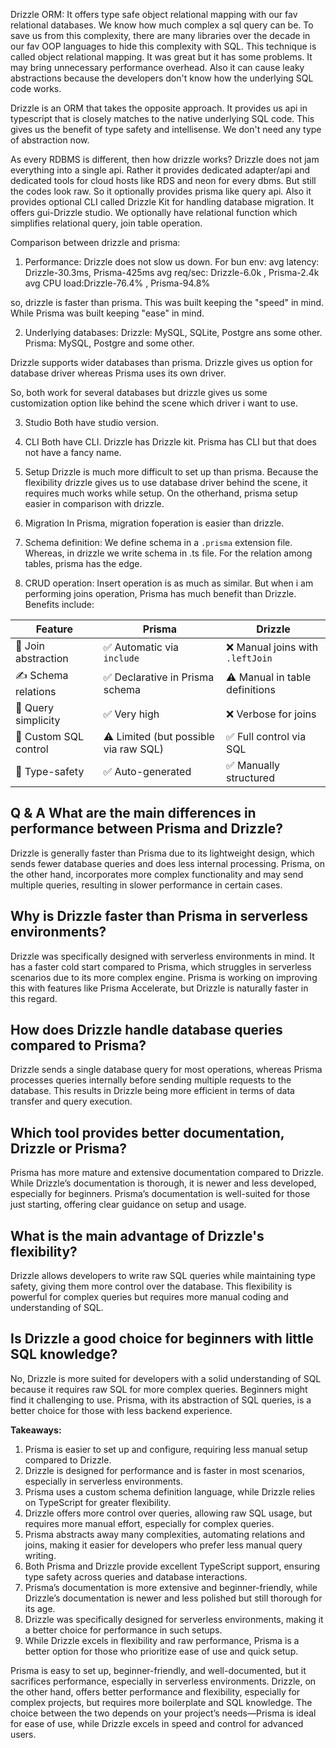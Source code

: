 Drizzle ORM: 
It offers type safe object relational mapping with our fav relational databases. We know how much complex a sql query can be. To save us from this complexity, there are many libraries over the decade in our fav OOP languages to hide this complexity with SQL. This technique is called object relational mapping. It was great but it has some problems. It may bring unnecessary performance overhead. Also it can cause leaky abstractions because the developers don't know how the underlying SQL code works.

Drizzle is an ORM that takes the opposite approach. It provides us api in typescript that is closely matches to the native underlying SQL code. This gives us the benefit of type safety and intellisense. We don't need any type of abstraction now. 

As every RDBMS is different, then how drizzle works? Drizzle does not jam everything into a single api. Rather it provides dedicated adapter/api and dedicated tools for cloud hosts like RDS and neon for every dbms. But still the codes look raw. So it optionally provides prisma like query api. Also it provides optional CLI called Drizzle Kit for handling database migration. It offers gui-Drizzle studio. We optionally have relational function which simplifies relational query, join table operation. 

Comparison between drizzle and prisma: 

1. Performance: 
Drizzle does not slow us down. For bun env:
avg latency: Drizzle-30.3ms, Prisma-425ms
avg req/sec: Drizzle-6.0k  , Prisma-2.4k
avg CPU load:Drizzle-76.4% , Prisma-94.8%

so, drizzle is faster than prisma. This was built keeping the "speed" in mind. While Prisma was built keeping "ease" in mind. 

2. Underlying databases: 
Drizzle: MySQL, SQLite, Postgre ans some other.
Prisma: MySQL, Postgre and some other.

Drizzle supports wider databases than prisma. Drizzle gives us option for database driver whereas Prisma uses its own driver.

So, both work for several databases but drizzle gives us some customization option like behind the scene which driver i want to use.

3. Studio
Both have studio version.

4. CLI
Both have CLI. Drizzle has Drizzle kit. Prisma has CLI but that does not have a fancy name.

5. Setup
Drizzle is much more difficult to set up than prisma. Because the flexibility drizzle gives us to use database driver behind the scene, it requires much works while setup.
On the otherhand, prisma setup easier in comparison with drizzle.

6. Migration
In Prisma, migration foperation is easier than drizzle.

7. Schema definition: 
We define schema in a `.prisma` extension file. Whereas, in drizzle we write schema in .ts file. For the relation among tables, prisma has the edge.

8. CRUD operation:
Insert operation is as much as similar. But when i am performing joins operation, Prisma has much benefit than Drizzle. Benefits include:

| Feature               | Prisma                                | Drizzle                         |
| --------------------- | ------------------------------------- | ------------------------------- |
| 🔄 Join abstraction   | ✅ Automatic via `include`             | ❌ Manual joins with `.leftJoin` |
| ✍️ Schema relations   | ✅ Declarative in Prisma schema        | ⚠️ Manual in table definitions  |
| 🧠 Query simplicity   | ✅ Very high                           | ❌ Verbose for joins             |
| 🔧 Custom SQL control | ⚠️ Limited (but possible via raw SQL) | ✅ Full control via SQL          |
| 🔐 Type-safety        | ✅ Auto-generated                      | ✅ Manually structured           |


Q & A
What are the main differences in performance between Prisma and Drizzle?
-
Drizzle is generally faster than Prisma due to its lightweight design, which sends fewer database queries and does less internal processing. Prisma, on the other hand, incorporates more complex functionality and may send multiple queries, resulting in slower performance in certain cases.

Why is Drizzle faster than Prisma in serverless environments?
-
Drizzle was specifically designed with serverless environments in mind. It has a faster cold start compared to Prisma, which struggles in serverless scenarios due to its more complex engine. Prisma is working on improving this with features like Prisma Accelerate, but Drizzle is naturally faster in this regard.

How does Drizzle handle database queries compared to Prisma?
-
Drizzle sends a single database query for most operations, whereas Prisma processes queries internally before sending multiple requests to the database. This results in Drizzle being more efficient in terms of data transfer and query execution.

Which tool provides better documentation, Drizzle or Prisma?
-
Prisma has more mature and extensive documentation compared to Drizzle. While Drizzle’s documentation is thorough, it is newer and less developed, especially for beginners. Prisma’s documentation is well-suited for those just starting, offering clear guidance on setup and usage.

What is the main advantage of Drizzle's flexibility?
-
Drizzle allows developers to write raw SQL queries while maintaining type safety, giving them more control over the database. This flexibility is powerful for complex queries but requires more manual coding and understanding of SQL.

Is Drizzle a good choice for beginners with little SQL knowledge?
-
No, Drizzle is more suited for developers with a solid understanding of SQL because it requires raw SQL for more complex queries. Beginners might find it challenging to use. Prisma, with its abstraction of SQL queries, is a better choice for those with less backend experience.


**Takeaways:**

1. Prisma is easier to set up and configure, requiring less manual setup compared to Drizzle.
2. Drizzle is designed for performance and is faster in most scenarios, especially in serverless environments.
3. Prisma uses a custom schema definition language, while Drizzle relies on TypeScript for greater flexibility.
4. Drizzle offers more control over queries, allowing raw SQL usage, but requires more manual effort, especially for complex queries.
5. Prisma abstracts away many complexities, automating relations and joins, making it easier for developers who prefer less manual query writing.
6. Both Prisma and Drizzle provide excellent TypeScript support, ensuring type safety across queries and database interactions.
7. Prisma’s documentation is more extensive and beginner-friendly, while Drizzle’s documentation is newer and less polished but still thorough for its age.
8. Drizzle was specifically designed for serverless environments, making it a better choice for performance in such setups.
9. While Drizzle excels in flexibility and raw performance, Prisma is a better option for those who prioritize ease of use and quick setup.


Prisma is easy to set up, beginner-friendly, and well-documented, but it sacrifices performance, especially in serverless environments. Drizzle, on the other hand, offers better performance and flexibility, especially for complex projects, but requires more boilerplate and SQL knowledge. The choice between the two depends on your project’s needs—Prisma is ideal for ease of use, while Drizzle excels in speed and control for advanced users.



